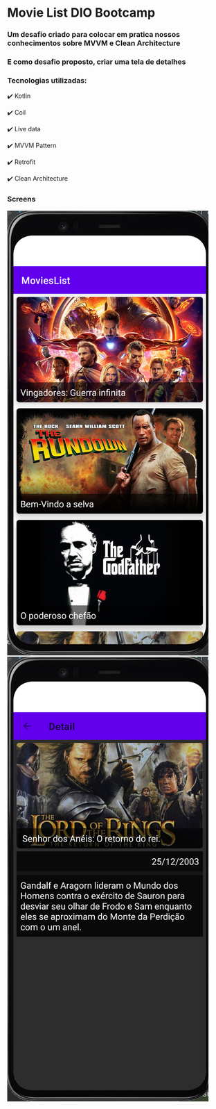# Movie List DIO Bootcamp
### Um desafio criado para colocar em pratica nossos conhecimentos sobre MVVM e Clean Architecture
### E como desafio proposto, criar uma tela de detalhes

### Tecnologias utilizadas:

:heavy_check_mark: Kotlin

:heavy_check_mark: Coil

:heavy_check_mark: Live data

:heavy_check_mark: MVVM Pattern

:heavy_check_mark: Retrofit

:heavy_check_mark: Clean Architecture

### Screens
![MovieList](/app/src/main/res/drawable/mainscreen.png)![Detail](/app/src/main/res/drawable/detail.png)






